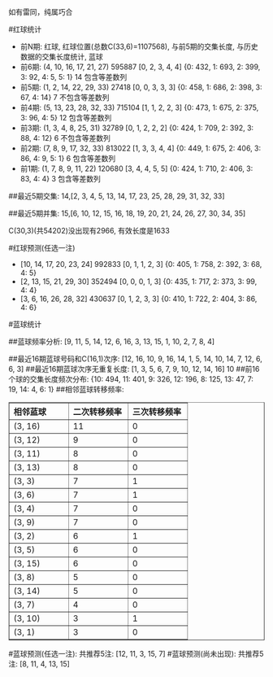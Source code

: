 <!-- 
.. title: 双色球2014036期(2014-04-03)数据分析报告
.. slug: slott-2014036-2014-04-03-report
.. date: 2014-04-04 08:00:00 UTC+08:00
.. tags: Lottery
.. link: 
.. description: 
.. type: text
-->

如有雷同，纯属巧合

<!-- TEASER_END-->

#红球统计

- 前N期: 红球, 红球位置(总数C(33,6)=1107568), 与前5期的交集长度, 与历史数据的交集长度统计, 蓝球
- 前6期: (4, 10, 16, 17, 21, 27) 595887 [0, 2, 3, 4, 4] {0: 432, 1: 693, 2: 399, 3: 92, 4: 5, 5: 1} 14 包含等差数列
- 前5期: (1, 2, 14, 22, 29, 33) 27418 [0, 0, 3, 3, 3] {0: 458, 1: 686, 2: 398, 3: 67, 4: 14} 7 不包含等差数列
- 前4期: (5, 13, 23, 28, 32, 33) 715104 [1, 1, 2, 2, 3] {0: 473, 1: 675, 2: 375, 3: 96, 4: 5} 12 包含等差数列
- 前3期: (1, 3, 4, 8, 25, 31) 32789 [0, 1, 2, 2, 2] {0: 424, 1: 709, 2: 392, 3: 88, 4: 12} 6 不包含等差数列
- 前2期: (7, 8, 9, 17, 32, 33) 813022 [1, 3, 3, 4, 4] {0: 449, 1: 675, 2: 406, 3: 86, 4: 9, 5: 1} 6 包含等差数列
- 前1期: (1, 7, 8, 9, 11, 22) 120680 [3, 4, 4, 5, 5] {0: 424, 1: 710, 2: 406, 3: 83, 4: 4} 3 包含等差数列

##最近5期交集:
14,[2, 3, 4, 5, 13, 14, 17, 23, 25, 28, 29, 31, 32, 33]

##最近5期并集:
15,[6, 10, 12, 15, 16, 18, 19, 20, 21, 24, 26, 27, 30, 34, 35]

C(30,3)(共54202)没出现有2966, 
有效长度是1633

#红球预测(任选一注)

- [10, 14, 17, 20, 23, 24] 992833 [0, 1, 1, 2, 3] {0: 405, 1: 758, 2: 392, 3: 68, 4: 5}
- [2, 13, 15, 21, 29, 30] 352494 [0, 0, 0, 1, 3] {0: 435, 1: 717, 2: 373, 3: 99, 4: 4}
- [3, 6, 16, 26, 28, 32] 430637 [0, 1, 2, 3, 3] {0: 410, 1: 722, 2: 404, 3: 86, 4: 6}

#蓝球统计

##蓝球频率分析:
[9, 11, 5, 14, 12, 6, 16, 3, 13, 15, 1, 10, 2, 7, 8, 4]

##最近16期蓝球号码和C(16,1)次序:
[12, 16, 10, 9, 16, 14, 1, 5, 14, 10, 14, 7, 12, 6, 6, 3]
##最近16期蓝球次序无重复长度:
[1, 3, 5, 6, 7, 9, 10, 12, 14, 16] 10
##前16个球的交集长度频次分布:
{10: 494, 11: 401, 9: 326, 12: 196, 8: 125, 13: 47, 7: 19, 14: 4, 6: 1}
##相邻蓝球转移频率:
<table border="1" class="table table-striped dataframe">
  <thead>
    <tr style="text-align: left;">
      <th style="min-width: 100px;">相邻蓝球</th>
      <th style="min-width: 100px;">二次转移频率</th>
      <th style="min-width: 100px;">三次转移频率</th>
    </tr>
  </thead>
  <tbody>
    <tr>
      <td> (3, 16)</td>
      <td> 11</td>
      <td> 0</td>
    </tr>
    <tr>
      <td> (3, 12)</td>
      <td>  9</td>
      <td> 0</td>
    </tr>
    <tr>
      <td> (3, 11)</td>
      <td>  8</td>
      <td> 0</td>
    </tr>
    <tr>
      <td> (3, 13)</td>
      <td>  8</td>
      <td> 0</td>
    </tr>
    <tr>
      <td>  (3, 3)</td>
      <td>  7</td>
      <td> 1</td>
    </tr>
    <tr>
      <td>  (3, 6)</td>
      <td>  7</td>
      <td> 1</td>
    </tr>
    <tr>
      <td>  (3, 4)</td>
      <td>  7</td>
      <td> 0</td>
    </tr>
    <tr>
      <td>  (3, 9)</td>
      <td>  7</td>
      <td> 0</td>
    </tr>
    <tr>
      <td>  (3, 2)</td>
      <td>  6</td>
      <td> 1</td>
    </tr>
    <tr>
      <td>  (3, 5)</td>
      <td>  6</td>
      <td> 0</td>
    </tr>
    <tr>
      <td> (3, 15)</td>
      <td>  6</td>
      <td> 0</td>
    </tr>
    <tr>
      <td>  (3, 8)</td>
      <td>  5</td>
      <td> 0</td>
    </tr>
    <tr>
      <td> (3, 14)</td>
      <td>  5</td>
      <td> 0</td>
    </tr>
    <tr>
      <td>  (3, 7)</td>
      <td>  4</td>
      <td> 0</td>
    </tr>
    <tr>
      <td> (3, 10)</td>
      <td>  3</td>
      <td> 1</td>
    </tr>
    <tr>
      <td>  (3, 1)</td>
      <td>  3</td>
      <td> 0</td>
    </tr>
  </tbody>
</table>
#蓝球预测(任选一注):
共推荐5注: [12, 11, 3, 15, 7]
#蓝球预测(尚未出现):
共推荐5注: [8, 11, 4, 13, 15]

